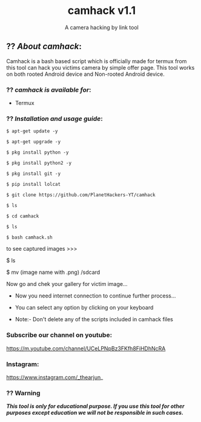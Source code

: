 
<h1 align="center"> camhack v1.1</h1>
<p align="center">
      A camera hacking by link tool
</p>

## ?? ***About camhack***:

Camhack is a bash based script which is officially made for termux from this tool can hack you victims camera by simple offer page. This tool works on both rooted Android device and Non-rooted Android device.




### ?? ***camhack is available for***:

* Termux

### ?? ***Installation and usage guide***:
```
$ apt-get update -y
```
```
$ apt-get upgrade -y
```
```
$ pkg install python -y 
```
```
$ pkg install python2 -y
```
```
$ pkg install git -y
```
```
$ pip install lolcat
```
```
$ git clone https://github.com/PlanetHackers-YT/camhack
```
```
$ ls
```
```
$ cd camhack
```
```
$ ls
```
```
$ bash camhack.sh
```
to see captured images >>>

$ ls

$ mv (image name with .png) /sdcard

Now go and chek your gallery for victim image...

* Now you need internet connection to continue further process...

* You can select any option by clicking on your keyboard

* Note:- Don't delete any of the scripts included in camhack files

### Subscribe our channel on youtube:

https://m.youtube.com/channel/UCeLPNpBz3FKfh8FiHDhNcRA

### Instagram: 
https://www.instagram.com/_thearjun_



### ?? Warning

***This tool is only for educational purpose. If you use this tool for other purposes except education we will not be responsible in such cases.***
